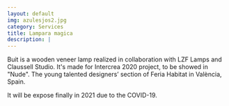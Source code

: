 ```yaml
---
layout: default
img: azulesjos2.jpg
category: Services
title: Lampara magica
description: |
---
```


Buit is a wooden veneer lamp realized in collaboration with LZF Lamps and Claussell Studio. It's made for Intercrea 2020 project, to be showed in "Nude". The young talented designers’ section of Feria Habitat in València, Spain.

It will be expose finally in 2021 due to the COVID-19.
